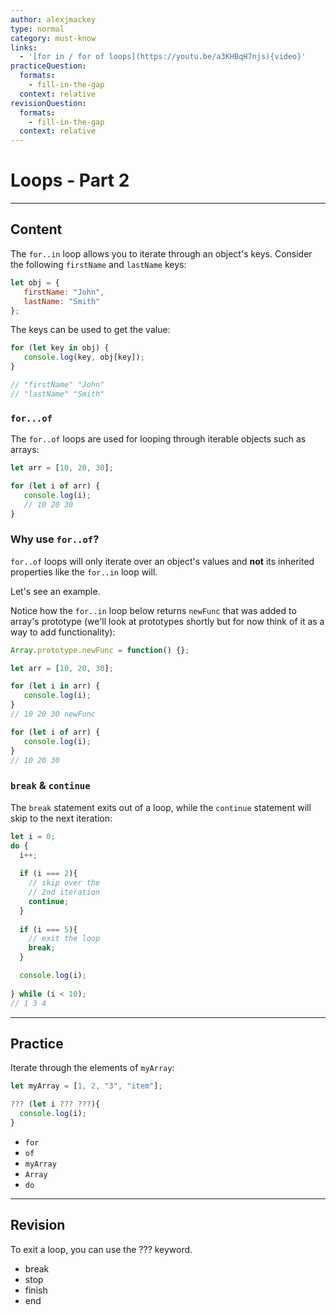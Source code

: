 ```yaml
---
author: alexjmackey
type: normal
category: must-know
links:
  - '[for in / for of loops](https://youtu.be/a3KHBqH7njs){video}'
practiceQuestion:
  formats:
    - fill-in-the-gap
  context: relative
revisionQuestion:
  formats:
    - fill-in-the-gap
  context: relative
---
```


# Loops - Part 2


---

## Content

The `for..in` loop allows you to iterate through an object's keys. Consider the following `firstName` and `lastName` keys:

```javascript
let obj = {
   firstName: "John",
   lastName: "Smith"
};
```

The keys can be used to get the value:

```javascript
for (let key in obj) {
   console.log(key, obj[key]);
}

// "firstName" "John"
// "lastName" "Smith"
```

### `for...of`

The `for..of` loops are used for looping through iterable objects such as arrays:

```javascript
let arr = [10, 20, 30];

for (let i of arr) {
   console.log(i); 
   // 10 20 30
}
```

### Why use `for..of`?

`for..of` loops will only iterate over an object's values and **not** its inherited properties like the `for..in` loop will.

Let's see an example. 

Notice how the `for..in` loop below returns `newFunc` that was added to array's prototype (we'll look at prototypes shortly but for now think of it as a way to add functionality):

```javascript
Array.prototype.newFunc = function() {};

let arr = [10, 20, 30];

for (let i in arr) {
   console.log(i); 
}
// 10 20 30 newFunc

for (let i of arr) {
   console.log(i);
}
// 10 20 30
```

### `break` & `continue`

The `break` statement exits out of a loop, while the `continue` statement will skip to the next iteration:

```javascript
let i = 0;
do {
  i++;
  
  if (i === 2){
    // skip over the 
    // 2nd iteration
    continue;
  }
  
  if (i === 5){
    // exit the loop
    break;
  }

  console.log(i);
  
} while (i < 10);
// 1 3 4
```


---

## Practice

Iterate through the elements of `myArray`:

```javascript
let myArray = [1, 2, "3", "item"];

??? (let i ??? ???){
  console.log(i);
}
```

- `for`
- `of`
- `myArray`
- `Array`
- `do`


---

## Revision

To exit a loop, you can use the ??? keyword.

- break
- stop
- finish
- end
